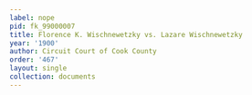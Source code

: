 ```yaml
---
label: nope
pid: fk_99000007
title: Florence K. Wischnewetzky vs. Lazare Wischnewetzky
year: '1900'
author: Circuit Court of Cook County
order: '467'
layout: single
collection: documents
---
```

